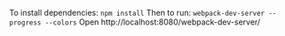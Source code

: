 To install dependencies: `npm install`
Then to run: `webpack-dev-server --progress --colors`
Open http://localhost:8080/webpack-dev-server/